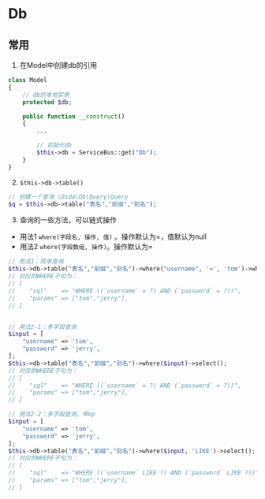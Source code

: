 # Db

## 常用

1. 在Model中创建db的引用

```php
class Model
{
    // db的本地实例
    protected $db;

    public function __construct()
    {
        ...

        // 初始化db
        $this->db = ServiceBus::get("Db");
    }
}
```

2.  `$this->db->table()`

```php
// 创建一个查询 \Dida\Db\Query\Query
$q = $this->db->table("表名","前缀","别名");
```

3. 查询的一些方法，可以链式操作

* 用法1 `where(字段名, 操作, 值)` 。操作默认为=，值默认为null
* 用法2 `where(字段数组, 操作)`。操作默认为=

```php
// 用法1：简单查询
$this->db->table("表名","前缀","别名")->where("username", '=', 'tom')->where("password", '=', 'jerry')->select();
// 对应的WHERE子句为：
// [
//    "sql"    => "WHERE ((`username` = ?) AND (`password` = ?))",
//    "params" => ["tom","jerry"],
// ]


// 用法2-1：多字段查询
$input = [
    "username" => 'tom',
    "password" => 'jerry',
];
$this->db->table("表名","前缀","别名")->where($input)->select();
// 对应的WHERE子句为：
// [
//    "sql"    => "WHERE ((`username` = ?) AND (`password` = ?))",
//    "params" => ["tom","jerry"],
// ]

// 用法2-2：多字段查询，带op
$input = [
    "username" => 'tom',
    "password" => 'jerry',
];
$this->db->table("表名","前缀","别名")->where($input, 'LIKE')->select();
// 对应的WHERE子句为：
// [
//    "sql"    => "WHERE ((`username` LIKE ?) AND (`password` LIKE ?))",
//    "params" => ["tom","jerry"],
// ]
```
